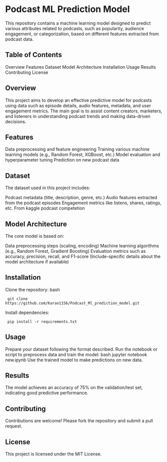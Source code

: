 # Podcast ML Prediction Model
This repository contains a machine learning model designed to predict various attributes related to podcasts, such as popularity, audience engagement, or categorization, based on different features extracted from podcast data.

## Table of Contents
Overview
Features
Dataset
Model Architecture
Installation
Usage
Results
Contributing
License
## Overview
This project aims to develop an effective predictive model for podcasts using data such as episode details, audio features, metadata, and user engagement metrics. The main goal is to assist content creators, marketers, and listeners in understanding podcast trends and making data-driven decisions.

## Features
Data preprocessing and feature engineering
Training various machine learning models (e.g., Random Forest, XGBoost, etc.)
Model evaluation and hyperparameter tuning
Prediction on new podcast data
## Dataset
The dataset used in this project includes:

Podcast metadata (title, description, genre, etc.)
Audio features extracted from the podcast episodes
Engagement metrics like listens, shares, ratings, etc.
From kaggle podcast competetion

## Model Architecture
The core model is based on:

Data preprocessing steps (scaling, encoding)
Machine learning algorithms (e.g., Random Forest, Gradient Boosting)
Evaluation metrics such as accuracy, precision, recall, and F1-score
(Include-specific details about the model architecture if available)

## Installation
Clone the repository:
bash

```plaintext  
 git clone https://github.com/Karan1156/Podcast_Ml_prediction_model.git
```

Install dependencies:
```plaintext
 pip install -r requirements.txt
```
## Usage
Prepare your dataset following the format described.
Run the notebook or script to preprocess data and train the model:
bash
jupyter notebook new.ipynb
Use the trained model to make predictions on new data.
## Results
The model achieves an accuracy of 75% on the validation/test set, indicating good predictive performance.

## Contributing
Contributions are welcome! Please fork the repository and submit a pull request.

## License
This project is licensed under the MIT License.
